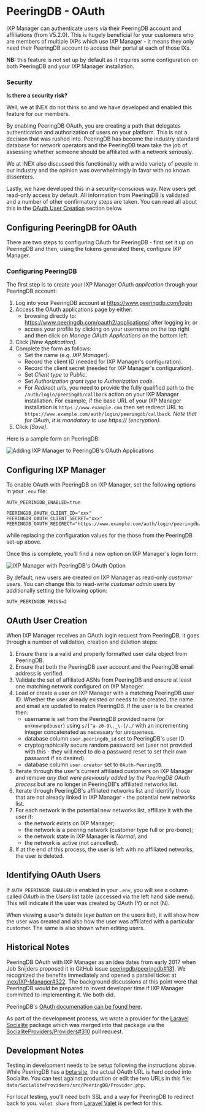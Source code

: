 # PeeringDB - OAuth

IXP Manager can authenticate users via their PeeringDB account and affiliations (from V5.2.0). This is hugely beneficial for your customers who are members of multiple IXPs which use IXP Manager - it means they only need their PeeringDB account to access their portal at each of those IXs.

**NB:** this feature is not set up by default as it requires some configuration on both PeeringDB and your IXP Manager installation.

### Security

**Is there a security risk?**

Well, we at INEX do not think so and we have developed and enabled this feature for our members.

By enabling PeeringDB OAuth, you are creating a path that delegates authentication and authorization of users on your platform. This is not a decision that was rushed into. PeeringDB has become the industry standard database for network operators and the PeeringDB team take the job of assessing whether someone should be affiliated with a network seriously.

We at INEX also discussed this functionality with a wide variety of people in our industry and the opinion was overwhelmingly in favor with no known dissenters.

Lastly, we have developed this in a security-conscious way. New users get read-only access by default. All information from PeeringDB is validated and a number of other confirmatory steps are taken. You can read all about this in the [OAuth User Creation](./peeringdb-oauth.md#oauth-user-creation) section below.


## Configuring PeeringDB for OAuth

There are two steps to configuring OAuth for PeeringDB - first set it up on PeeringDB and then, using the tokens generated there, configure IXP Manager.

### Configuring PeeringDB

The first step is to create your IXP Manager OAuth *application* through your PeeringDB account:

1. Log into your PeeringDB account at https://www.peeringdb.com/login
2. Access the OAuth applications page by either:
    * browsing directly to: https://www.peeringdb.com/oauth2/applications/ after logging in; or
    * access your profile by clicking on your username on the top right and then click on *Manage OAuth Applications* on the bottom left.
3. Click *[New Application]*.
4. Complete the form as follows:
    * Set the name (e.g. *IXP Manager*).
    * Record the client ID (needed for IXP Manager's configuration).
    * Record the client secret (needed for IXP Manager's configuration).
    * Set *Client type* to *Public*.
    * Set *Authorization grant type* to *Authorization code*.
    * For *Redirect urls*, you need to provide the fully qualified path to the `/auth/login/peeringdb/callback` action on your IXP Manager installation. For example, if the base URL of your IXP Manager installation is `https://www.example.com` then set redirect URL to `https://www.example.com/auth/login/peeringdb/callback`. *Note that for OAuth, it is mandatory to use https:// (encryption).*
5. Click *[Save]*.

Here is a sample form on PeeringDB:

![Adding IXP Manager to PeeringDB's OAuth Applications](img/peeringdb-oauth-pdb-setup.png)

## Configuring IXP Manager

To enable OAuth with PeeringDB on IXP Manager, set the following options in your `.env` file:

```
AUTH_PEERINGDB_ENABLED=true

PEERINGDB_OAUTH_CLIENT_ID="xxx"
PEERINGDB_OAUTH_CLIENT_SECRET="xxx"
PEERINGDB_OAUTH_REDIRECT="https://www.example.com/auth/login/peeringdb/callback"
```

while replacing the configuration values for the those from the PeeringDB set-up above.

Once this is complete, you'll find a new option on IXP Manager's login form:

![IXP Manager with PeeringDB's OAuth Option](img/peeringdb-oauth-pdb-login.png)

By default, new users are created on IXP Manager as read-only *customer users*. You can change this to read-write *customer admin* users by additionally setting the following option:

```
AUTH_PEERINGDB_PRIVS=2
```



## OAuth User Creation

When IXP Manager receives an OAuth login request from PeeringDB, it goes through a number of validation, creation and deletion steps:

1. Ensure there is a valid and properly formatted user data object from PeeringDB.
2. Ensure that both the PeeringDB user account and the PeeringDB email address is verified.
3. Validate the set of affiliated ASNs from PeeringDB and ensure at least one matching network configured on IXP Manager.
4. Load or create a user on IXP Manager with a matching PeeringDB user ID. Whether the user already existed or needs to be created, the name and email are updated to match PeeringDB. If the user is to be created then:
    * username is set from the PeeringDB provided name (or `unknownpdbuser`) using `s/[^a-z0-9\._\-]/./` with an incrementing integer concatenated as necessary for uniqueness.
    * database column `user.peeringdb_id` set to PeeringDB's user ID.
    * cryptographically secure random password set (user not provided with this - they will need to do a password reset to set their own password if so desired).
    * database column `user.creator` set to `OAuth-PeeringDB`.
5. Iterate through the user's current affiliated customers on IXP Manager and remove *any that were previously added by the PeeringDB OAuth process* but are no longer in PeeringDB's affiliated networks list.
6. Iterate through PeeringDB's affiliated networks list and identify those that are not already linked in IXP Manager - the potential new networks list.
7. For each network in the potential new networks list, affiliate it with the user if:
    * the network exists on IXP Manager;
    * the network is a peering network (customer type full or pro-bono);
    * the network state in IXP Manager is *Normal*; and
    * the network is active (not cancelled).
8. If at the end of this process, the user is left with no affiliated networks, the user is deleted.


## Identifying OAuth Users

If `AUTH_PEERINGDB_ENABLED` is enabled in your `.env`, you will see a column called *OAuth* in the *Users* list table (accessed via the left hand side menu). This will indicate if the user was created by OAuth (Y) or not (N).

When viewing a user's details (<em>eye button</em> on the users list), it will show how the user was created and also how the user was affiliated with a particular customer. The same is also shown when editing users.

## Historical Notes

PeeringDB OAuth with IXP Manager as an idea dates from early 2017 when Job Snijders proposed it in GitHub issue [peeringdb/peeringdb#131](https://github.com/peeringdb/peeringdb/issues/131). We recognized the benefits immediately and opened a parallel ticket at [inex/IXP-Manager#322](https://github.com/inex/IXP-Manager/issues/322). The background discussions at this point were that PeeringDB would be prepared to invest developer time if IXP Manager committed to implementing it. We both did.

PeeringDB's [OAuth documenation can be found here](https://docs.peeringdb.com/oauth/).

As part of the development process, we wrote a provider for the [Laravel Socialite](https://laravel.com/docs/6.0/socialite) package which was merged into that package via the [SocialiteProviders/Providers#310](https://github.com/SocialiteProviders/Providers/pull/310) pull request.

## Development Notes

Testing in development needs to be setup following the instructions above. While PeeringDB has a [beta site](https://beta.peeringdb.com/), the actual OAuth URL is hard coded into Socialite. You can test against production or edit the two URLs in this file: `data/SocialiteProviders/src/PeeringDB/Provider.php`.

For local testing, you'll need both SSL and a way for PeeringDB to redirect back to you. `valet share` from [Laravel Valet](https://laravel.com/docs/6.0/valet) is perfect for this.
